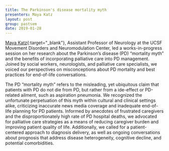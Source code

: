 ```yaml
---
title: The Parkinson's disease mortality myth
presenters: Maya Katz
layout: post
group: pastsem
date: 2019-01-28
---
```


[Maya Katz](https://profiles.ucsf.edu/maya.katz){:target="\_blank"}, Assistant Professor of Neurology at the UCSF Movement Disorders
and Neuromodulation Center, led a works-in-progress session on her research about the Parkinson’s disease (PD) “mortality myth” and 
the benefits of incorporating palliative care into PD management. Joined by social workers, neurologists, and palliative care specialists, 
we voiced our perspectives on misconceptions about PD mortality and best practices for end-of-life conversations. 


The PD “mortality myth” refers to the misleading, yet ubiquitous claim that patients with PD do not die from PD, but rather from a 
ide-effect or PD-related ailment, such as aspiration pneumonia. We recognized the unfortunate perpetuation of this myth within cultural 
and clinical settings alike, criticizing inaccurate news media coverage and inadequate end-of-life planning for PD patients. Informed 
by anecdotes of frustrated caregivers and the disproportionately high rate of PD hospital deaths, we advocated for palliative care 
strategies as a means of reducing caregiver burden and improving patient quality of life. Additionally, we called for a patient-centered
approach to diagnosis delivery, as well as ongoing conversations about prognosis that address disease heterogeneity, cognitive decline, 
and potential comorbidities.
